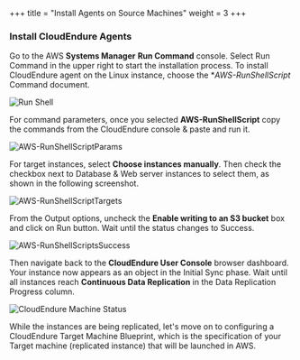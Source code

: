 +++
title = "Install Agents on Source Machines"
weight = 3
+++

### Install CloudEndure Agents

Go to the AWS **Systems Manager** **Run Command** console. Select Run Command in the upper right to start the installation process. To install CloudEndure agent on the Linux instance, choose the **AWS-RunShellScript* Command document.

![Run Shell](/lab1/AWS-RunShellScript.png?classes=shadow,border&height=350px)

For command parameters, once you selected **AWS-RunShellScript** copy the commands from the CloudEndure console & paste and run it.

![AWS-RunShellScriptParams](/lab1/AWS-RunShellScriptParams.png?classes=shadow,border)

For target instances, select **Choose instances manually**. Then check the checkbox next to Database & Web server instances to select them, as shown in the following screenshot.

![AWS-RunShellScriptTargets](/lab1/AWS-RunShellScriptTargets.png?classes=shadow,border&height=350px)

From the Output options, uncheck the **Enable writing to an S3 bucket** box and click on Run button. Wait until the status changes to Success.

![AWS-RunShellScriptsSuccess](/lab1/AWS-RunShellScriptSuccess.png?classes=shadow,border&height=350px)

Then navigate back to the **CloudEndure User Console** browser dashboard. Your instance now appears as an object in the Initial Sync phase. Wait until all instances reach **Continuous Data Replication** in the Data Replication Progress column.

![CloudEndure Machine Status](/lab1/machine_status_cloudendure.PNG?classes=shadow,border&height=350px)

While the instances are being replicated, let's move on to configuring a CloudEndure Target Machine Blueprint, which is the specification of your Target machine (replicated instance) that will be launched in AWS.
